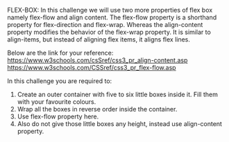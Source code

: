 FLEX-BOX:
In this challenge we will use two more properties of flex box namely flex-flow and align content.
The flex-flow property is a shorthand property for flex-direction and flex-wrap. Whereas the align-content property modifies the behavior of the flex-wrap property. It is similar to align-items, but instead of aligning flex items, it aligns flex lines.

Below are the link for your reference:
https://www.w3schools.com/csSref/css3_pr_align-content.asp
https://www.w3schools.com/CSSref/css3_pr_flex-flow.asp


In this challenge you are required to:
1)	Create an outer container with five to six little boxes inside it. Fill them with your favourite colours.
2)	Wrap all the boxes in reverse order inside the container.
3)	Use flex-flow property here.
4)	Also do not give those little boxes any height, instead use align-content property. 
